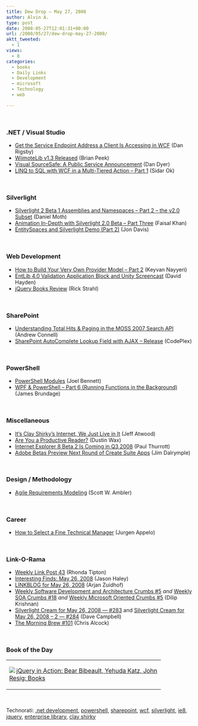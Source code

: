 ```yaml
---
title: Dew Drop – May 27, 2008
author: Alvin A.
type: post
date: 2008-05-27T12:01:31+00:00
url: /2008/05/27/dew-drop-may-27-2008/
aktt_tweeted:
  - 1
views:
  - 8
categories:
  - books
  - Daily Links
  - Development
  - microsoft
  - Technology
  - web

---
```

&#160;

### .NET / Visual Studio

  * <a href="http://www.danrigsby.com/blog/index.php/2008/05/25/get-the-service-endpoint-address-a-client-is-accessing-in-wcf/" target="_blank">Get the Service Endpoint Address a Client Is Accessing in WCF</a> (Dan Rigsby)
  * <a href="http://theruntime.com/blogs/brianpeek/archive/2008/05/27/wiimotelib-v1.3-released.aspx" target="_blank">WiimoteLib v1.3 Released</a> (Brian Peek)
  * <a href="http://blog.uncommons.org/2008/05/23/visual-sourcesafe-a-public-service-announcement/" target="_blank">Visual SourceSafe: A Public Service Announcement</a> (Dan Dyer)
  * <a href="http://www.sidarok.com/web/blog/content/2008/05/26/linq-to-sql-with-wcf-in-a-multi-tiered-action-part-1.html" target="_blank">LINQ to SQL with WCF in a Multi-Tiered Action &#8211; Part 1</a> (Sidar Ok)

&#160;

### Silverlight

  * <a href="http://www.danielmoth.com/Blog/2008/05/silverlight-2-beta-1-assemblies-and.html" target="_blank">Silverlight 2 Beta 1 Assemblies and Namespaces &#8211; Part 2 &#8211; the v2.0 Subset</a> (Daniel Moth)
  * <a href="http://dotnetslackers.com/articles/silverlight/AnimationInDepthWithSilverlight20Beta3.aspx" target="_blank">Animation In-Depth with Silverlight 2.0 Beta &#8211; Part Three</a> (Faisal Khan)
  * <a href="http://www.entityspaces.net/blog/2008/05/24/EntitySpaces+And+Silverlight+Demo+Part+2.aspx" target="_blank">EntitySpaces and Silverlight Demo (Part 2)</a> (Jon Davis)

&#160;

### Web Development

  * <a href="http://nayyeri.net/blog/how-to-build-your-very-own-provider-model-part-2/" target="_blank">How to Build Your Very Own Provider Model &#8211; Part 2</a> (Keyvan Nayyeri)
  * <a href="http://codebetter.com/blogs/david.hayden/archive/2008/05/26/entlib-4-0-validation-application-block-and-unity-screencast.aspx" target="_blank">EntLib 4.0 Validation Application Block and Unity Screencast</a> (David Hayden)
  * <a href="http://west-wind.com/weblog/posts/370180.aspx" target="_blank">jQuery Books Review</a> (Rick Strahl)

&#160;

### SharePoint

  * <a href="http://andrewconnell.com/blog/archive/2008/05/26/Understanding-Total-Hits-amp-Paging-in-the-MOSS-2007-Search.aspx" target="_blank">Understanding Total Hits & Paging in the MOSS 2007 Search API</a> (Andrew Connell)
  * <a href="http://www.codeplex.com/autocompletelookupax/Release/ProjectReleases.aspx?ReleaseId=13743" target="_blank">SharePoint AutoComplete Lookup Field with AJAX &#8211; Release</a> (CodePlex)

&#160;

### PowerShell

  * <a href="http://huddledmasses.org/powershell-modules/" target="_blank">PowerShell Modules</a> (Joel Bennett)
  * <a href="http://blogs.msdn.com/powershell/archive/2008/05/27/wpf-powershell-part-6-running-functions-in-the-background.aspx" target="_blank">WPF & PowerShell &#8211; Part 6 (Running Functions in the Background)</a> (James Brundage)

&#160;

### Miscellaneous

  * <a href="http://www.codinghorror.com/blog/archives/001122.html" target="_blank">It&#8217;s Clay Shirky&#8217;s Internet, We Just Live in It</a> (Jeff Atwood)
  * <a href="http://www.lifehack.org/articles/productivity/productive-reader.html" target="_blank">Are You a Productive Reader?</a> (Dustin Wax)
  * <a href="http://community.winsupersite.com/blogs/paul/archive/2008/05/26/internet-explorer-8-beta-2-is-coming-in-q3-2008.aspx" target="_blank">Internet Explorer 8 Beta 2 Is Coming in Q3 2008</a> (Paul Thurrott)
  * <a href="http://www.macworld.com/article/133605/2008/05/adobe.html" target="_blank">Adobe Betas Preview Next Round of Create Suite Apps</a> (Jim Dalrymple)

&#160;

### Design / Methodology

  * <a href="http://www.agilemodeling.com/essays/agileRequirements.htm" target="_blank">Agile Requirements Modeling</a> (Scott W. Ambler)

&#160;

### Career

  * <a href="http://www.noop.nl/2008/05/how-to-select-a-fine-technical-manager.html" target="_blank">How to Select a Fine Technical Manager</a> (Jurgen Appelo)

&#160;

### Link-O-Rama

  * <a href="http://rtipton.wordpress.com/2008/05/26/weekly-link-post-43/" target="_blank">Weekly Link Post 43</a> (Rhonda Tipton)
  * <a href="http://jasonhaley.com/blog/archive/2008/05/26/141701.aspx" target="_blank">Interesting Finds: May 26, 2008</a> (Jason Haley)
  * <a href="http://www.arjansworld.com/2008/05/26/linkblog-for-may-26-2008/" target="_blank">LINKBLOG for May 26, 2008</a> (Arjan Zuidhof)
  * <a href="http://itknowledgeexchange.techtarget.com/serviceendpoint/weekly-software-development-and-architecture-crumbs-sharp-5/" target="_blank">Weekly Software Development and Architecture Crumbs #5</a>&#160;_and_&#160;<a href="http://itknowledgeexchange.techtarget.com/serviceendpoint/weekly-soa-crumbs-sharp-18-its-memorial-day/" target="_blank">Weekly SOA Crumbs #18</a>&#160;_and_ <a href="http://itknowledgeexchange.techtarget.com/serviceendpoint/weekly-microsoft-oriented-crumbs-sharp-5-its-memorial-day/" target="_blank">Weekly Microsoft Oriented Crumbs #5</a> (Dilip Krishnan)
  * <a href="http://geekswithblogs.net/WynApseTechnicalMusings/archive/2008/05/26/122401.aspx" target="_blank">Silverlight Cream for May 26, 2008 &#8212; #283</a> and <a href="http://geekswithblogs.net/WynApseTechnicalMusings/archive/2008/05/26/122403.aspx" target="_blank">Silverlight Cream for May 26, 2008 &#8211; 2 &#8212; #284</a> (Dave Campbell)
  * <a href="http://blog.cwa.me.uk/2008/05/27/the-morning-brew-101/" target="_blank">The Morning Brew #101</a> (Chris Alcock)

&#160;

### Book of the Day

<div class="wlWriterSmartContent" id="scid:7dc1bd33-94bd-46fd-a20b-0131235bcd47:bfa2cb4d-3c63-4a3a-b4b1-2fdb5ce8d278" style="padding-right: 0px; display: inline; padding-left: 0px; float: none; padding-bottom: 0px; margin: 0px; padding-top: 0px">
  <table cellspacing="0" cellpadding="2" width="400" border="0" unselectable="on">
    <tr>
      <td valign="top" width="400">
        <p>
          <a title="jQuery in Action: Bear Bibeault, Yehuda Katz, John Resig: Books" href="http://www.amazon.com/exec/obidos/ASIN/1933988355/alvinashcraft-20"><img data-recalc-dims="1" decoding="async" src="https://i0.wp.com/images.amazon.com/images/P/1933988355.01.MZZZZZZZ.jpg?w=660" border="0" align="left" style="float:left" />jQuery in Action: Bear Bibeault, Yehuda Katz, John Resig: Books</a>
        </p>
      </td>
    </tr>
  </table>
</div>

&#160;

<div class="wlWriterSmartContent" id="scid:C16BAC14-9A3D-4c50-9394-FBFEF7A93539:a02f559d-914f-4976-95a1-b3ada7c2f531" style="padding-right: 0px; display: inline; padding-left: 0px; padding-bottom: 0px; margin: 0px; padding-top: 0px">
  <!--dotnetkickit-->
</div>

<div class="wlWriterSmartContent" id="scid:d7bf807d-7bb0-458a-811f-90c51817d5c2:1561aecb-b0a1-4716-9d3e-886f755a1bb5" style="padding-right: 0px; display: inline; padding-left: 0px; padding-bottom: 0px; margin: 0px; padding-top: 0px">
  <p>
    <span class="TagSite">Technorati:</span> <a href="http://technorati.com/tag/.net+development" rel="tag" class="tag">.net development</a>, <a href="http://technorati.com/tag/powershell" rel="tag" class="tag">powershell</a>, <a href="http://technorati.com/tag/sharepoint" rel="tag" class="tag">sharepoint</a>, <a href="http://technorati.com/tag/wcf" rel="tag" class="tag">wcf</a>, <a href="http://technorati.com/tag/silverlight" rel="tag" class="tag">silverlight</a>, <a href="http://technorati.com/tag/ie8" rel="tag" class="tag">ie8</a>, <a href="http://technorati.com/tag/jquery" rel="tag" class="tag">jquery</a>, <a href="http://technorati.com/tag/enterprise+library" rel="tag" class="tag">enterprise library</a>, <a href="http://technorati.com/tag/clay+shirky" rel="tag" class="tag">clay shirky</a><br /><!-- StartInsertedTags: .net development, powershell, sharepoint, wcf, silverlight, ie8, jquery, enterprise library, clay shirky :EndInsertedTags -->
  </p>
</div>